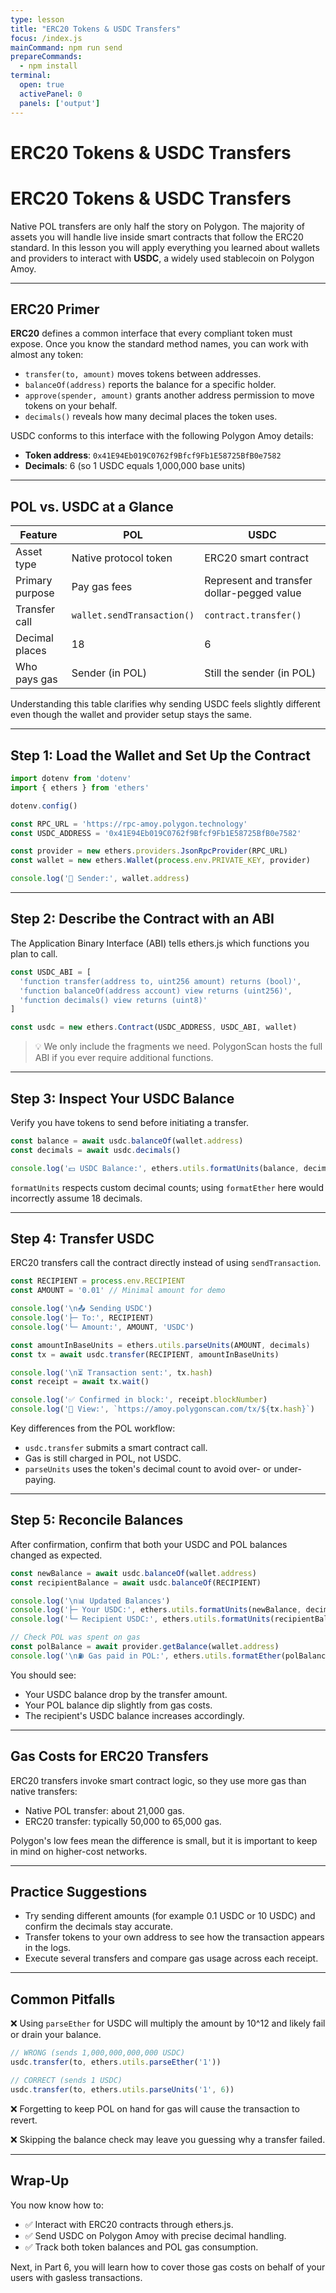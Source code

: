 ```yaml
---
type: lesson
title: "ERC20 Tokens & USDC Transfers"
focus: /index.js
mainCommand: npm run send
prepareCommands:
  - npm install
terminal:
  open: true
  activePanel: 0
  panels: ['output']
---
```


# ERC20 Tokens & USDC Transfers

# ERC20 Tokens & USDC Transfers

Native POL transfers are only half the story on Polygon. The majority of assets you will handle live inside smart contracts that follow the ERC20 standard. In this lesson you will apply everything you learned about wallets and providers to interact with **USDC**, a widely used stablecoin on Polygon Amoy.

---

## ERC20 Primer

**ERC20** defines a common interface that every compliant token must expose. Once you know the standard method names, you can work with almost any token:

- `transfer(to, amount)` moves tokens between addresses.
- `balanceOf(address)` reports the balance for a specific holder.
- `approve(spender, amount)` grants another address permission to move tokens on your behalf.
- `decimals()` reveals how many decimal places the token uses.

USDC conforms to this interface with the following Polygon Amoy details:

- **Token address**: `0x41E94Eb019C0762f9Bfcf9Fb1E58725BfB0e7582`
- **Decimals**: 6 (so 1 USDC equals 1,000,000 base units)

---

## POL vs. USDC at a Glance

| Feature         | POL                        | USDC                                       |
| --------------- | -------------------------- | ------------------------------------------ |
| Asset type      | Native protocol token      | ERC20 smart contract                       |
| Primary purpose | Pay gas fees               | Represent and transfer dollar-pegged value |
| Transfer call   | `wallet.sendTransaction()` | `contract.transfer()`                      |
| Decimal places  | 18                         | 6                                          |
| Who pays gas    | Sender (in POL)            | Still the sender (in POL)                  |

Understanding this table clarifies why sending USDC feels slightly different even though the wallet and provider setup stays the same.

---

## Step 1: Load the Wallet and Set Up the Contract

```js
import dotenv from 'dotenv'
import { ethers } from 'ethers'

dotenv.config()

const RPC_URL = 'https://rpc-amoy.polygon.technology'
const USDC_ADDRESS = '0x41E94Eb019C0762f9Bfcf9Fb1E58725BfB0e7582'

const provider = new ethers.providers.JsonRpcProvider(RPC_URL)
const wallet = new ethers.Wallet(process.env.PRIVATE_KEY, provider)

console.log('🔑 Sender:', wallet.address)
```

---

## Step 2: Describe the Contract with an ABI

The Application Binary Interface (ABI) tells ethers.js which functions you plan to call.

```js
const USDC_ABI = [
  'function transfer(address to, uint256 amount) returns (bool)',
  'function balanceOf(address account) view returns (uint256)',
  'function decimals() view returns (uint8)'
]

const usdc = new ethers.Contract(USDC_ADDRESS, USDC_ABI, wallet)
```

> 💡 We only include the fragments we need. PolygonScan hosts the full ABI if you ever require additional functions.

---

## Step 3: Inspect Your USDC Balance

Verify you have tokens to send before initiating a transfer.

```js
const balance = await usdc.balanceOf(wallet.address)
const decimals = await usdc.decimals()

console.log('💵 USDC Balance:', ethers.utils.formatUnits(balance, decimals), 'USDC')
```

`formatUnits` respects custom decimal counts; using `formatEther` here would incorrectly assume 18 decimals.

---

## Step 4: Transfer USDC

ERC20 transfers call the contract directly instead of using `sendTransaction`.

```js
const RECIPIENT = process.env.RECIPIENT
const AMOUNT = '0.01' // Minimal amount for demo

console.log('\n📤 Sending USDC')
console.log('├─ To:', RECIPIENT)
console.log('└─ Amount:', AMOUNT, 'USDC')

const amountInBaseUnits = ethers.utils.parseUnits(AMOUNT, decimals)
const tx = await usdc.transfer(RECIPIENT, amountInBaseUnits)

console.log('\n⏳ Transaction sent:', tx.hash)
const receipt = await tx.wait()

console.log('✅ Confirmed in block:', receipt.blockNumber)
console.log('🔗 View:', `https://amoy.polygonscan.com/tx/${tx.hash}`)
```

Key differences from the POL workflow:

- `usdc.transfer` submits a smart contract call.
- Gas is still charged in POL, not USDC.
- `parseUnits` uses the token's decimal count to avoid over- or under-paying.

---

## Step 5: Reconcile Balances

After confirmation, confirm that both your USDC and POL balances changed as expected.

```js
const newBalance = await usdc.balanceOf(wallet.address)
const recipientBalance = await usdc.balanceOf(RECIPIENT)

console.log('\n📊 Updated Balances')
console.log('├─ Your USDC:', ethers.utils.formatUnits(newBalance, decimals))
console.log('└─ Recipient USDC:', ethers.utils.formatUnits(recipientBalance, decimals))

// Check POL was spent on gas
const polBalance = await provider.getBalance(wallet.address)
console.log('\n⛽ Gas paid in POL:', ethers.utils.formatEther(polBalance))
```

You should see:

- Your USDC balance drop by the transfer amount.
- Your POL balance dip slightly from gas costs.
- The recipient's USDC balance increases accordingly.

---

## Gas Costs for ERC20 Transfers

ERC20 transfers invoke smart contract logic, so they use more gas than native transfers:

- Native POL transfer: about 21,000 gas.
- ERC20 transfer: typically 50,000 to 65,000 gas.

Polygon's low fees mean the difference is small, but it is important to keep in mind on higher-cost networks.

---

## Practice Suggestions

- Try sending different amounts (for example 0.1 USDC or 10 USDC) and confirm the decimals stay accurate.
- Transfer tokens to your own address to see how the transaction appears in the logs.
- Execute several transfers and compare gas usage across each receipt.

---

## Common Pitfalls

❌ Using `parseEther` for USDC will multiply the amount by 10^12 and likely fail or drain your balance.

```js
// WRONG (sends 1,000,000,000,000 USDC)
usdc.transfer(to, ethers.utils.parseEther('1'))

// CORRECT (sends 1 USDC)
usdc.transfer(to, ethers.utils.parseUnits('1', 6))
```

❌ Forgetting to keep POL on hand for gas will cause the transaction to revert.

❌ Skipping the balance check may leave you guessing why a transfer failed.

---

## Wrap-Up

You now know how to:

- ✅ Interact with ERC20 contracts through ethers.js.
- ✅ Send USDC on Polygon Amoy with precise decimal handling.
- ✅ Track both token balances and POL gas consumption.

Next, in Part 6, you will learn how to cover those gas costs on behalf of your users with gasless transactions.
